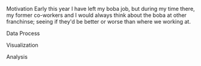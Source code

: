 Motivation
Early this year I have left my boba job, but during my time there, my former co-workers and I would always think about the boba at other franchinse; seeing if they'd be better or worse than where we working at. 

Data Process

Visualization

Analysis
